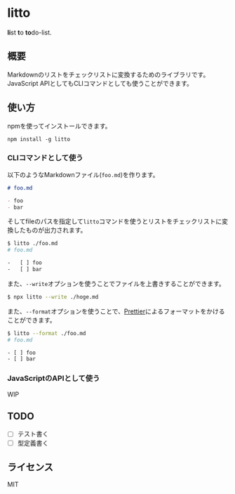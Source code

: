 # litto

**li**st **t**o **to**do-list.

## 概要

Markdownのリストをチェックリストに変換するためのライブラリです。
JavaScript APIとしてもCLIコマンドとしても使うことができます。

## 使い方

npmを使ってインストールできます。

```
npm install -g litto
```

### CLIコマンドとして使う

以下のようなMarkdownファイル(`foo.md`)を作ります。

```md
# foo.md

- foo
- bar
```

そしてfileのパスを指定して`litto`コマンドを使うとリストをチェックリストに変換したものが出力されます。

```sh
$ litto ./foo.md
# foo.md

-   [ ] foo
-   [ ] bar
```

また、`--write`オプションを使うことでファイルを上書きすることができます。

```sh
$ npx litto --write ./hoge.md
```

また、`--format`オプションを使うことで、[Prettier](https://github.com/prettier/prettier)によるフォーマットをかけることができます。

```sh
$ litto --format ./foo.md
# foo.md

- [ ] foo
- [ ] bar
```

### JavaScriptのAPIとして使う

WIP

## TODO

- [ ] テスト書く
- [ ] 型定義書く

## ライセンス

MIT
